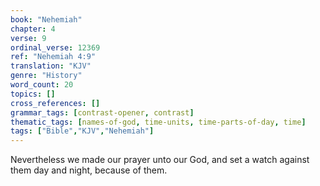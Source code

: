 ```yaml
---
book: "Nehemiah"
chapter: 4
verse: 9
ordinal_verse: 12369
ref: "Nehemiah 4:9"
translation: "KJV"
genre: "History"
word_count: 20
topics: []
cross_references: []
grammar_tags: [contrast-opener, contrast]
thematic_tags: [names-of-god, time-units, time-parts-of-day, time]
tags: ["Bible","KJV","Nehemiah"]
---
```

Nevertheless we made our prayer unto our God, and set a watch against them day and night, because of them.
